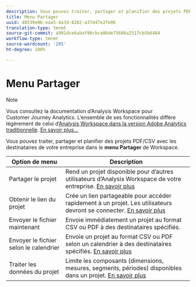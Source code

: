 ```yaml
---
description: Vous pouvez traiter, partager et planifier des projets PDF/CSV avec les destinataires de votre entreprise.
title: Menu Partager
uuid: d8539e0b-eaa5-4a3d-8282-a37d47e2fe96
translation-type: tm+mt
source-git-commit: a991dce6abaf90cbca06de75606a2517cb5b6484
workflow-type: tm+mt
source-wordcount: '205'
ht-degree: 100%

---
```



# Menu Partager

>[!NOTE]
>
>Vous consultez la documentation d’Analysis Workspace pour Customer Journey Analytics. L’ensemble de ses fonctionnalités diffère légèrement de celui d’[Analysis Workspace dans la version Adobe Analytics traditionnelle](https://docs.adobe.com/content/help/fr-FR/analytics/analyze/analysis-workspace/home.html). [En savoir plus...](/help/getting-started/cja-aa.md)

Vous pouvez traiter, partager et planifier des projets PDF/CSV avec les destinataires de votre entreprise dans le **menu Partager** de Workspace.

| Option de menu | Description |
|---|---|
| Partager le projet | Rend un projet disponible pour d’autres utilisateurs d’Analysis Workspace de votre entreprise. [En savoir plus](https://docs.adobe.com/content/help/fr-FR/analytics/analyze/analysis-workspace/curate-share/share-projects.html) |
| Obtenir le lien du projet | Crée un lien partageable pour accéder rapidement à un projet. Les utilisateurs devront se connecter. [En savoir plus](https://docs.adobe.com/content/help/fr-FR/analytics/analyze/analysis-workspace/curate-share/shareable-links.html) |
| Envoyer le fichier maintenant | Envoie immédiatement un projet au format CSV ou PDF à des destinataires spécifiés. |
| Envoyer le fichier selon le calendrier | Envoie un projet au format CSV ou PDF selon un calendrier à des destinataires spécifiés. [En savoir plus](https://docs.adobe.com/content/help/fr-FR/analytics/analyze/analysis-workspace/curate-share/t-schedule-report.html) |
| Traiter les données du projet | Limite les composants (dimensions, mesures, segments, périodes) disponibles dans un projet. [En savoir plus](https://docs.adobe.com/content/help/fr-FR/analytics/analyze/analysis-workspace/curate-share/curate.html) |
